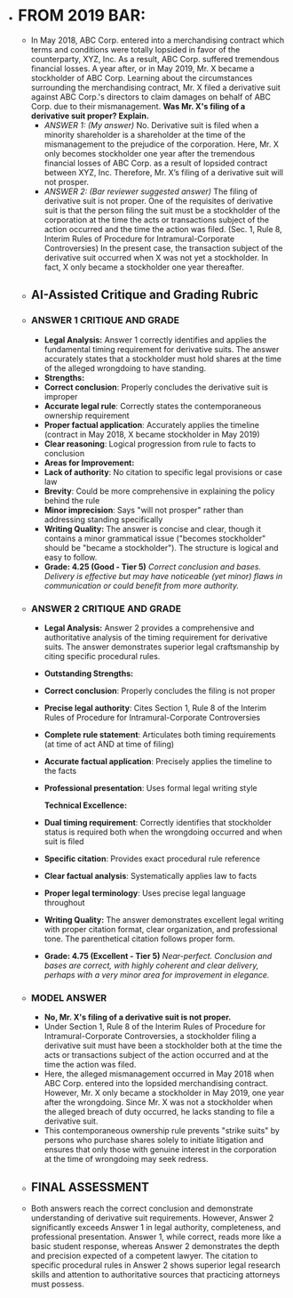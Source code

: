 - # FROM 2019 BAR:
	- In May 2018, ABC Corp. entered into a merchandising contract which terms and conditions were totally lopsided in favor of the counterparty, XYZ, Inc. As a result, ABC Corp. suffered tremendous financial losses.
	  A year after, or in May 2019, Mr. X became a stockholder of ABC Corp. Learning about the circumstances surrounding the merchandising contract, Mr. X filed a derivative suit against ABC Corp.'s directors to claim damages on behalf of ABC Corp. due to their mismanagement. **Was Mr. X's filing of a derivative suit proper? Explain.**
		- *ANSWER 1: (My answer)*
		  No. Derivative suit is filed when a minority shareholder is a shareholder at the time of the mismanagement to the prejudice of the corporation. Here, Mr. X only becomes  stockholder one year after the tremendous financial losses of ABC Corp. as a result of lopsided contract between XYZ, Inc. Therefore, Mr. X’s filing of a derivative suit will not prosper.
		- *ANSWER 2: (Bar reviewer suggested answer)*
		  The filing of derivative suit is not proper. One of the requisites of derivative suit is that the person filing the suit must be a stockholder of the corporation at the time the acts or transactions subject of the action occurred and the time the action was filed. (Sec. 1, Rule 8, Interim Rules of Procedure for Intramural-Corporate Controversies) In the present case, the transaction subject of the derivative suit occurred when X was not yet a stockholder. In fact, X only became a stockholder one year thereafter.
	- ## AI-Assisted Critique and Grading Rubric
	- ### **ANSWER 1 CRITIQUE AND GRADE**
		- **Legal Analysis:**
		  Answer 1 correctly identifies and applies the fundamental timing requirement for derivative suits. The answer accurately states that a stockholder must hold shares at the time of the alleged wrongdoing to have standing.
		- **Strengths:**
		- **Correct conclusion**: Properly concludes the derivative suit is improper
		- **Accurate legal rule**: Correctly states the contemporaneous ownership requirement
		- **Proper factual application**: Accurately applies the timeline (contract in May 2018, X became stockholder in May 2019)
		- **Clear reasoning**: Logical progression from rule to facts to conclusion
		- **Areas for Improvement:**
		- **Lack of authority**: No citation to specific legal provisions or case law
		- **Brevity**: Could be more comprehensive in explaining the policy behind the rule
		- **Minor imprecision**: Says "will not prosper" rather than addressing standing specifically
		- **Writing Quality:**
		  The answer is concise and clear, though it contains a minor grammatical issue ("becomes stockholder" should be "became a stockholder"). The structure is logical and easy to follow.
		- **Grade: 4.25 (Good - Tier 5)**
		  *Correct conclusion and bases. Delivery is effective but may have noticeable (yet minor) flaws in communication or could benefit from more authority.*
	- ### **ANSWER 2 CRITIQUE AND GRADE**
		- **Legal Analysis:**
		  Answer 2 provides a comprehensive and authoritative analysis of the timing requirement for derivative suits. The answer demonstrates superior legal craftsmanship by citing specific procedural rules.
		- **Outstanding Strengths:**
		- **Correct conclusion**: Properly concludes the filing is not proper
		- **Precise legal authority**: Cites Section 1, Rule 8 of the Interim Rules of Procedure for Intramural-Corporate Controversies
		- **Complete rule statement**: Articulates both timing requirements (at time of act AND at time of filing)
		- **Accurate factual application**: Precisely applies the timeline to the facts
		- **Professional presentation**: Uses formal legal writing style
		  
		  **Technical Excellence:**
		- **Dual timing requirement**: Correctly identifies that stockholder status is required both when the wrongdoing occurred and when suit is filed
		- **Specific citation**: Provides exact procedural rule reference
		- **Clear factual analysis**: Systematically applies law to facts
		- **Proper legal terminology**: Uses precise legal language throughout
		- **Writing Quality:**
		  The answer demonstrates excellent legal writing with proper citation format, clear organization, and professional tone. The parenthetical citation follows proper form.
		- **Grade: 4.75 (Excellent - Tier 5)**
		  *Near-perfect. Conclusion and bases are correct, with highly coherent and clear delivery, perhaps with a very minor area for improvement in elegance.*
	- ### **MODEL ANSWER**
		- **No, Mr. X's filing of a derivative suit is not proper.**
		- Under Section 1, Rule 8 of the Interim Rules of Procedure for Intramural-Corporate Controversies, a stockholder filing a derivative suit must have been a stockholder both at the time the acts or transactions subject of the action occurred and at the time the action was filed.
		- Here, the alleged mismanagement occurred in May 2018 when ABC Corp. entered into the lopsided merchandising contract. However, Mr. X only became a stockholder in May 2019, one year after the wrongdoing. Since Mr. X was not a stockholder when the alleged breach of duty occurred, he lacks standing to file a derivative suit.
		- This contemporaneous ownership rule prevents "strike suits" by persons who purchase shares solely to initiate litigation and ensures that only those with genuine interest in the corporation at the time of wrongdoing may seek redress.
	- ## **FINAL ASSESSMENT**
	- Both answers reach the correct conclusion and demonstrate understanding of derivative suit requirements. However, Answer 2 significantly exceeds Answer 1 in legal authority, completeness, and professional presentation. Answer 1, while correct, reads more like a basic student response, whereas Answer 2 demonstrates the depth and precision expected of a competent lawyer. The citation to specific procedural rules in Answer 2 shows superior legal research skills and attention to authoritative sources that practicing attorneys must possess.